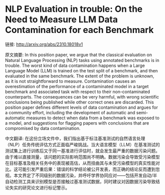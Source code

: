 # NLP Evaluation in trouble: On the Need to Measure LLM Data Contamination for each Benchmark

链接: http://arxiv.org/abs/2310.18018v1

原文摘要:
In this position paper, we argue that the classical evaluation on Natural
Language Processing (NLP) tasks using annotated benchmarks is in trouble. The
worst kind of data contamination happens when a Large Language Model (LLM) is
trained on the test split of a benchmark, and then evaluated in the same
benchmark. The extent of the problem is unknown, as it is not straightforward
to measure. Contamination causes an overestimation of the performance of a
contaminated model in a target benchmark and associated task with respect to
their non-contaminated counterparts. The consequences can be very harmful, with
wrong scientific conclusions being published while other correct ones are
discarded. This position paper defines different levels of data contamination
and argues for a community effort, including the development of automatic and
semi-automatic measures to detect when data from a benchmark was exposed to a
model, and suggestions for flagging papers with conclusions that are
compromised by data contamination.

中文翻译:
在这份立场文件中，我们指出基于标注基准测试的自然语言处理（NLP）任务传统评估方式正面临严峻挑战。当大语言模型（LLM）在基准测试的测试集上进行训练后又于同一基准进行评估时，就会发生最严重的数据污染问题。由于难以直接测量，该问题的实际影响范围尚不明确。数据污染会导致受污染模型在目标基准及相关任务中的表现被高估，从而扭曲其与未受污染模型的真实性能对比。这可能引发严重后果：错误的科学结论被公开发表，而正确的结论反而遭到忽视。本文界定了不同级别的数据污染，并呼吁学界协同应对——包括开发自动/半自动检测工具来识别模型是否接触过基准测试数据，同时建议对因数据污染导致结论失实的研究论文进行标记警示。

